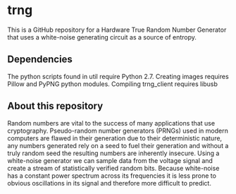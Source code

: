 # trng
This is a GitHub repository for a Hardware True Random Number Generator that uses a white-noise generating circuit as a source of entropy.
## Dependencies
The python scripts found in util require Python 2.7.
Creating images requires Pillow and PyPNG python modules.
Compiling trng_client requires libusb
## About this repository
Random numbers are vital to the success of many applications that use cryptography.  Pseudo-random number generators (PRNGs) used in modern computers are flawed in their generation due to their deterministic nature, any numbers generated rely on a seed to fuel their generation and without a truly random seed the resulting numbers are inherently insecure.  Using a white-noise generator we can sample data from the voltage signal and create a stream of statistically verified random bits.  Because white-noise has a constant power spectrum across its frequencies it is less prone to obvious oscillations in its signal and therefore more difficult to predict.
